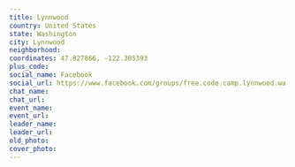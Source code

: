 ```yaml
---
title: Lynnwood
country: United States
state: Washington
city: Lynnwood
neighborhood: 
coordinates: 47.827866, -122.305393
plus_code:
social_name: Facebook
social_url: https://www.facebook.com/groups/free.code.camp.lynnwood.wa
chat_name:
chat_url:
event_name:
event_url:
leader_name:
leader_url:
old_photo: 
cover_photo:
---
```

